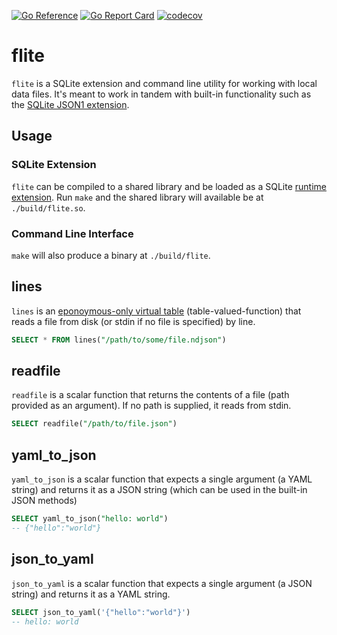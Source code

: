 [![Go Reference](https://pkg.go.dev/badge/github.com/augmentable-dev/flite.svg)](https://pkg.go.dev/github.com/augmentable-dev/flite)
[![Go Report Card](https://goreportcard.com/badge/github.com/augmentable-dev/flite)](https://goreportcard.com/report/github.com/augmentable-dev/flite)
[![codecov](https://codecov.io/gh/augmentable-dev/flite/branch/main/graph/badge.svg?token=ZLISOQV2WV)](https://codecov.io/gh/augmentable-dev/flite)

# flite

`flite` is a SQLite extension and command line utility for working with local data files.
It's meant to work in tandem with built-in functionality such as the [SQLite JSON1 extension](https://www.sqlite.org/json1.html).

## Usage

### SQLite Extension

`flite` can be compiled to a shared library and be loaded as a SQLite [runtime extension](https://sqlite.org/loadext.html).
Run `make` and the shared library will available be at `./build/flite.so`.

### Command Line Interface

`make` will also produce a binary at `./build/flite`.

## lines

`lines` is an [eponoymous-only virtual table](https://www.sqlite.org/vtab.html#eponymous_only_virtual_tables) (table-valued-function) that reads a file from disk (or stdin if no file is specified) by line.

```sql
SELECT * FROM lines("/path/to/some/file.ndjson")
```

## readfile

`readfile` is a scalar function that returns the contents of a file (path provided as an argument).
If no path is supplied, it reads from stdin.

```sql
SELECT readfile("/path/to/file.json")
```

## yaml_to_json

`yaml_to_json` is a scalar function that expects a single argument (a YAML string) and returns it as a JSON string (which can be used in the built-in JSON methods)

```sql
SELECT yaml_to_json("hello: world")
-- {"hello":"world"}
```

## json_to_yaml

`json_to_yaml` is a scalar function that expects a single argument (a JSON string) and returns it as a YAML string.

```sql
SELECT json_to_yaml('{"hello":"world"}')
-- hello: world
```
